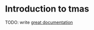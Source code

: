 # Introduction to tmas

TODO: write [great documentation](http://jacobian.org/writing/what-to-write/)
